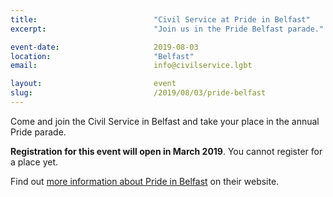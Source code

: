 ```yaml
---
title:  						"Civil Service at Pride in Belfast"
excerpt:	  					"Join us in the Pride Belfast parade."

event-date:	 					2019-08-03
location: 						"Belfast"
email: 							info@civilservice.lgbt

layout: 						event
slug:							/2019/08/03/pride-belfast
---
```


Come and join the Civil Service in Belfast and take your place in the annual Pride parade.

**Registration for this event will open in March 2019**. You cannot register for a place yet.

Find out [more information about Pride in Belfast](http://www.belfastpride.com) on their website.